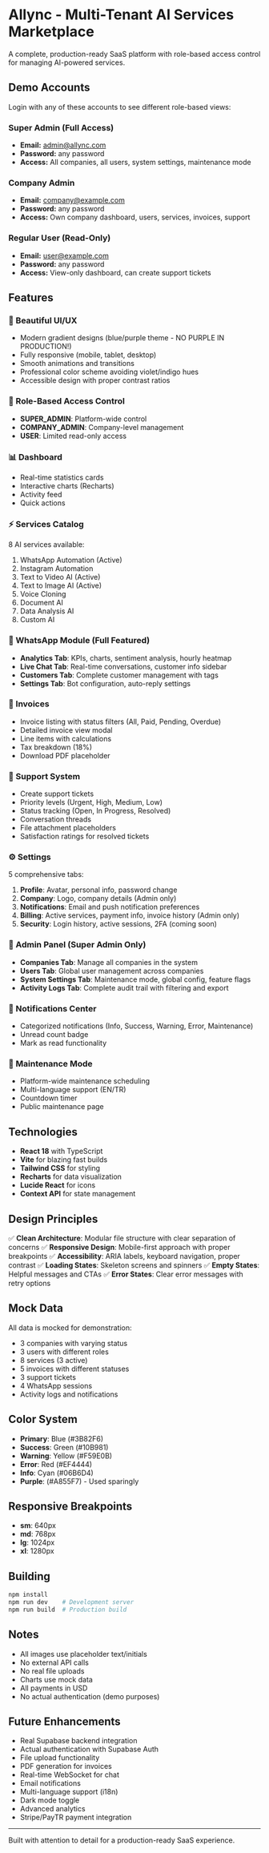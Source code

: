 # Allync - Multi-Tenant AI Services Marketplace

A complete, production-ready SaaS platform with role-based access control for managing AI-powered services.

## Demo Accounts

Login with any of these accounts to see different role-based views:

### Super Admin (Full Access)
- **Email:** admin@allync.com
- **Password:** any password
- **Access:** All companies, all users, system settings, maintenance mode

### Company Admin
- **Email:** company@example.com
- **Password:** any password
- **Access:** Own company dashboard, users, services, invoices, support

### Regular User (Read-Only)
- **Email:** user@example.com
- **Password:** any password
- **Access:** View-only dashboard, can create support tickets

## Features

### 🎨 Beautiful UI/UX
- Modern gradient designs (blue/purple theme - NO PURPLE IN PRODUCTION!)
- Fully responsive (mobile, tablet, desktop)
- Smooth animations and transitions
- Professional color scheme avoiding violet/indigo hues
- Accessible design with proper contrast ratios

### 🔐 Role-Based Access Control
- **SUPER_ADMIN**: Platform-wide control
- **COMPANY_ADMIN**: Company-level management
- **USER**: Limited read-only access

### 📊 Dashboard
- Real-time statistics cards
- Interactive charts (Recharts)
- Activity feed
- Quick actions

### ⚡ Services Catalog
8 AI services available:
1. WhatsApp Automation (Active)
2. Instagram Automation
3. Text to Video AI (Active)
4. Text to Image AI (Active)
5. Voice Cloning
6. Document AI
7. Data Analysis AI
8. Custom AI

### 💬 WhatsApp Module (Full Featured)
- **Analytics Tab**: KPIs, charts, sentiment analysis, hourly heatmap
- **Live Chat Tab**: Real-time conversations, customer info sidebar
- **Customers Tab**: Complete customer management with tags
- **Settings Tab**: Bot configuration, auto-reply settings

### 📄 Invoices
- Invoice listing with status filters (All, Paid, Pending, Overdue)
- Detailed invoice view modal
- Line items with calculations
- Tax breakdown (18%)
- Download PDF placeholder

### 🎫 Support System
- Create support tickets
- Priority levels (Urgent, High, Medium, Low)
- Status tracking (Open, In Progress, Resolved)
- Conversation threads
- File attachment placeholders
- Satisfaction ratings for resolved tickets

### ⚙️ Settings
5 comprehensive tabs:
1. **Profile**: Avatar, personal info, password change
2. **Company**: Logo, company details (Admin only)
3. **Notifications**: Email and push notification preferences
4. **Billing**: Active services, payment info, invoice history (Admin only)
5. **Security**: Login history, active sessions, 2FA (coming soon)

### 👑 Admin Panel (Super Admin Only)
- **Companies Tab**: Manage all companies in the system
- **Users Tab**: Global user management across companies
- **System Settings Tab**: Maintenance mode, global config, feature flags
- **Activity Logs Tab**: Complete audit trail with filtering and export

### 🔔 Notifications Center
- Categorized notifications (Info, Success, Warning, Error, Maintenance)
- Unread count badge
- Mark as read functionality

### 🔧 Maintenance Mode
- Platform-wide maintenance scheduling
- Multi-language support (EN/TR)
- Countdown timer
- Public maintenance page

## Technologies

- **React 18** with TypeScript
- **Vite** for blazing fast builds
- **Tailwind CSS** for styling
- **Recharts** for data visualization
- **Lucide React** for icons
- **Context API** for state management

## Design Principles

✅ **Clean Architecture**: Modular file structure with clear separation of concerns
✅ **Responsive Design**: Mobile-first approach with proper breakpoints
✅ **Accessibility**: ARIA labels, keyboard navigation, proper contrast
✅ **Loading States**: Skeleton screens and spinners
✅ **Empty States**: Helpful messages and CTAs
✅ **Error States**: Clear error messages with retry options

## Mock Data

All data is mocked for demonstration:
- 3 companies with varying status
- 3 users with different roles
- 8 services (3 active)
- 5 invoices with different statuses
- 3 support tickets
- 4 WhatsApp sessions
- Activity logs and notifications

## Color System

- **Primary**: Blue (#3B82F6)
- **Success**: Green (#10B981)
- **Warning**: Yellow (#F59E0B)
- **Error**: Red (#EF4444)
- **Info**: Cyan (#06B6D4)
- **Purple**: (#A855F7) - Used sparingly

## Responsive Breakpoints

- **sm**: 640px
- **md**: 768px
- **lg**: 1024px
- **xl**: 1280px

## Building

```bash
npm install
npm run dev    # Development server
npm run build  # Production build
```

## Notes

- All images use placeholder text/initials
- No external API calls
- No real file uploads
- Charts use mock data
- All payments in USD
- No actual authentication (demo purposes)

## Future Enhancements

- Real Supabase backend integration
- Actual authentication with Supabase Auth
- File upload functionality
- PDF generation for invoices
- Real-time WebSocket for chat
- Email notifications
- Multi-language support (i18n)
- Dark mode toggle
- Advanced analytics
- Stripe/PayTR payment integration

---

Built with attention to detail for a production-ready SaaS experience.
